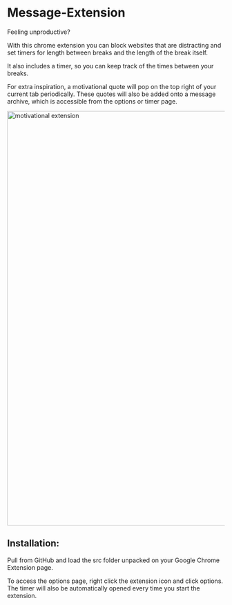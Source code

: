 # Message-Extension
Feeling unproductive? 

With this chrome extension you can block websites that are distracting and set timers for length between breaks and the length of the break itself. 

It also includes a timer, so you can keep track of the times between your breaks. 

For extra inspiration, a motivational quote will pop on the top right of your current tab periodically. These quotes will also be added onto a message archive, which is accessible from the options or timer page.

<img width="960" alt="motivational extension" src="https://user-images.githubusercontent.com/42393264/50673405-34622580-0f92-11e9-80b1-4a0cf1e3fb20.PNG">

## Installation:
Pull from GitHub and load the src folder unpacked on your Google Chrome Extension page.

To access the options page, right click the extension icon and click options. The timer will also be automatically opened every time you start the extension.
